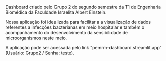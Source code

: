 Dashboard criado pelo Grupo 2 do segundo semestre da T1 de Engenharia Biomédica da Faculdade Israelita Albert Einstein.

Nossa aplicação foi idealizada para facilitar a a visualização de dados referentes a infecções bacterianas em meio hospitalar
e também o acompanhamento do desenvolvimento da sensibilidade de microorganismos neste meio.

A aplicação pode ser acessada pelo link "pemrm-dashboard.streamlit.app" (Usuário: Grupo2 / Senha: teste).
